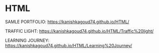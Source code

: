 # HTML

SAMLE PORTFOLIO:
https://kanishkagoud74.github.io/HTML/

TRAFFIC LIGHT:
https://kanishkagoud74.github.io/HTML/Traffic%20light/

LEARNING JOURNEY:
https://kanishkagoud74.github.io/HTML/Learning%20Journey/
